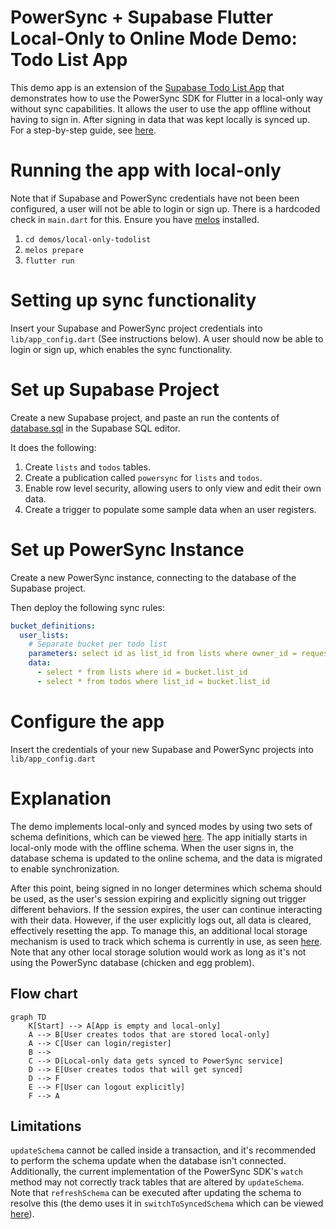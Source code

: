 # PowerSync + Supabase Flutter Local-Only to Online Mode Demo: Todo List App

This demo app is an extension of the [Supabase Todo List App](../supabase-todolist/README.md) that demonstrates how to use the PowerSync SDK for Flutter in a local-only way without sync capabilities. It allows the user to use the app offline without having to sign in. After signing in data that was kept locally is synced up. For a step-by-step guide, see [here](https://docs.powersync.com/integration-guides/supabase).

# Running the app with local-only

Note that if Supabase and PowerSync credentials have not been been configured, a user will not be able to login or sign up. There is a hardcoded check in `main.dart` for this.
Ensure you have [melos](https://melos.invertase.dev/~melos-latest/getting-started) installed.

1. `cd demos/local-only-todolist`
2. `melos prepare`
3. `flutter run`

# Setting up sync functionality

Insert your Supabase and PowerSync project credentials into `lib/app_config.dart` (See instructions below).
A user should now be able to login or sign up, which enables the sync functionality.

# Set up Supabase Project

Create a new Supabase project, and paste an run the contents of [database.sql](./database.sql) in the Supabase SQL editor.

It does the following:

1. Create `lists` and `todos` tables.
2. Create a publication called `powersync` for `lists` and `todos`.
3. Enable row level security, allowing users to only view and edit their own data.
4. Create a trigger to populate some sample data when an user registers.

# Set up PowerSync Instance

Create a new PowerSync instance, connecting to the database of the Supabase project.

Then deploy the following sync rules:

```yaml
bucket_definitions:
  user_lists:
    # Separate bucket per todo list
    parameters: select id as list_id from lists where owner_id = request.user_id()
    data:
      - select * from lists where id = bucket.list_id
      - select * from todos where list_id = bucket.list_id
```

# Configure the app

Insert the credentials of your new Supabase and PowerSync projects into `lib/app_config.dart`

# Explanation

The demo implements local-only and synced modes by using two sets of schema definitions, which can be viewed [here](./lib/models/schema.dart). The app initially starts in local-only mode with the offline schema. When the user signs in, the database schema is updated to the online schema, and the data is migrated to enable synchronization.

After this point, being signed in no longer determines which schema should be used, as the user's session expiring and explicitly signing out trigger different behaviors. If the session expires, the user can continue interacting with their data. However, if the user explicitly logs out, all data is cleared, effectively resetting the app. To manage this, an additional local storage mechanism is used to track which schema is currently in use, as seen [here](./lib/models/sync_mode.dart.dart). Note that any other local storage solution would work as long as it's not using the PowerSync database (chicken and egg problem).

## Flow chart

```mermaid
graph TD
    K[Start] --> A[App is empty and local-only]
    A --> B[User creates todos that are stored local-only]
    A --> C[User can login/register]
    B -->
    C --> D[Local-only data gets synced to PowerSync service]
    D --> E[User creates todos that will get synced]
    D --> F
    E --> F[User can logout explicitly]
    F --> A
```

## Limitations

`updateSchema` cannot be called inside a transaction, and it's recommended to perform the schema update when the database isn't connected.
Additionally, the current implementation of the PowerSync SDK's `watch` method may not correctly track tables that are altered by `updateSchema`. Note that `refreshSchema` can be executed after updating the schema to resolve this (the demo uses it in `switchToSyncedSchema` which can be viewed [here](./lib/models/schema.dart)).
